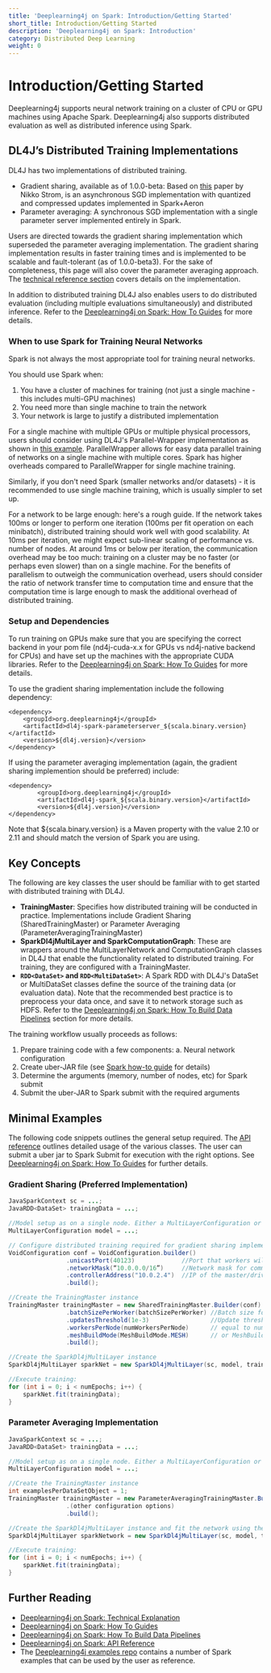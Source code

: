 ```yaml
---
title: 'Deeplearning4j on Spark: Introduction/Getting Started'
short_title: Introduction/Getting Started
description: 'Deeplearning4j on Spark: Introduction'
category: Distributed Deep Learning
weight: 0
---
```


# Introduction/Getting Started

Deeplearning4j supports neural network training on a cluster of CPU or GPU machines using Apache Spark. Deeplearning4j also supports distributed evaluation as well as distributed inference using Spark.

## DL4J’s Distributed Training Implementations

DL4J has two implementations of distributed training.

* Gradient sharing, available as of 1.0.0-beta: Based on [this](http://nikkostrom.com/publications/interspeech2015/strom_interspeech2015.pdf) paper by Nikko Strom, is an asynchronous SGD implementation with quantized and compressed updates implemented in Spark+Aeron
* Parameter averaging: A synchronous SGD implementation with a single parameter server implemented entirely in Spark.

Users are directed towards the gradient sharing implementation which superseded the parameter averaging implementation. The gradient sharing implementation results in faster training times and is implemented to be scalable and fault-tolerant \(as of 1.0.0-beta3\). For the sake of completeness, this page will also cover the parameter averaging approach. The [technical reference section](technicalref.md) covers details on the implementation.

In addition to distributed training DL4J also enables users to do distributed evaluation \(including multiple evaluations simultaneously\) and distributed inference. Refer to the [Deeplearning4j on Spark: How To Guides](howto.md) for more details.

### When to use Spark for Training Neural Networks

Spark is not always the most appropriate tool for training neural networks.

You should use Spark when:

1. You have a cluster of machines for training \(not just a single machine - this includes multi-GPU machines\) 
2. You need more than single machine to train the network
3. Your network is large to justify a distributed implementation

For a single machine with multiple GPUs or multiple physical processors, users should consider using DL4J's Parallel-Wrapper implementation as shown in [this example](https://github.com/eclipse/deeplearning4j-examples/blob/master/dl4j-cuda-specific-examples/src/main/java/org/deeplearning4j/examples/multigpu/MultiGpuLenetMnistExample.java). ParallelWrapper allows for easy data parallel training of networks on a single machine with multiple cores. Spark has higher overheads compared to ParallelWrapper for single machine training.

Similarly, if you don't need Spark \(smaller networks and/or datasets\) - it is recommended to use single machine training, which is usually simpler to set up.

For a network to be large enough: here's a rough guide. If the network takes 100ms or longer to perform one iteration \(100ms per fit operation on each minibatch\), distributed training should work well with good scalability. At 10ms per iteration, we might expect sub-linear scaling of performance vs. number of nodes. At around 1ms or below per iteration, the communication overhead may be too much: training on a cluster may be no faster \(or perhaps even slower\) than on a single machine. For the benefits of parallelism to outweigh the communication overhead, users should consider the ratio of network transfer time to computation time and ensure that the computation time is large enough to mask the additional overhead of distributed training.

### Setup and Dependencies

To run training on GPUs make sure that you are specifying the correct backend in your pom file \(nd4j-cuda-x.x for GPUs vs nd4j-native backend for CPUs\) and have set up the machines with the appropriate CUDA libraries. Refer to the [Deeplearning4j on Spark: How To Guides](howto.md) for more details.

To use the gradient sharing implementation include the following dependency:

```markup
<dependency>
    <groupId>org.deeplearning4j</groupId>
    <artifactId>dl4j-spark-parameterserver_${scala.binary.version}</artifactId>
    <version>${dl4j.version}</version>
</dependency>
```

If using the parameter averaging implementation \(again, the gradient sharing implemention should be preferred\) include:

```markup
<dependency>
        <groupId>org.deeplearning4j</groupId>
        <artifactId>dl4j-spark_${scala.binary.version}</artifactId>
        <version>${dl4j.version}</version>
</dependency>
```

Note that ${scala.binary.version} is a Maven property with the value 2.10 or 2.11 and should match the version of Spark you are using.

## Key Concepts

The following are key classes the user should be familiar with to get started with distributed training with DL4J.

* **TrainingMaster**: Specifies how distributed training will be conducted in practice. Implementations include Gradient Sharing \(SharedTrainingMaster\) or Parameter Averaging \(ParameterAveragingTrainingMaster\)
* **SparkDl4jMultiLayer and SparkComputationGraph**: These are wrappers around the MultiLayerNetwork and ComputationGraph classes in DL4J that enable the functionality related to distributed training. For training, they are configured with a TrainingMaster.
* **`RDD<DataSet>` and `RDD<MultiDataSet>`**: A Spark RDD with DL4J's DataSet or MultiDataSet classes define the source of the training data \(or evaluation data\). Note that the recommended best practice is to preprocess your data once, and save it to network storage such as HDFS. Refer to the [Deeplearning4j on Spark: How To Build Data Pipelines](data-howto.md) section for more details.

The training workflow usually proceeds as follows: 

1. Prepare training code with a few components: a. Neural network configuration
2. Create uber-JAR file \(see [Spark how-to guide](deeplearning4j-scaleout/deeplearning4j-scaleout-howto) for details\)
3. Determine the arguments \(memory, number of nodes, etc\) for Spark submit
4. Submit the uber-JAR to Spark submit with the required arguments

## Minimal Examples

The following code snippets outlines the general setup required. The [API reference](apiref.md) outlines detailed usage of the various classes. The user can submit a uber jar to Spark Submit for execution with the right options. See [Deeplearning4j on Spark: How To Guides](deeplearning4j-scaleout/deeplearning4j-scaleout-howto) for further details.

### Gradient Sharing \(Preferred Implementation\)

```java
JavaSparkContext sc = ...;
JavaRDD<DataSet> trainingData = ...;

//Model setup as on a single node. Either a MultiLayerConfiguration or a ComputationGraphConfiguration
MultiLayerConfiguration model = ...;

// Configure distributed training required for gradient sharing implementation
VoidConfiguration conf = VoidConfiguration.builder()
                .unicastPort(40123)             //Port that workers will use to communicate. Use any free port
                .networkMask(“10.0.0.0/16”)     //Network mask for communication. Examples 10.0.0.0/24, or 192.168.0.0/16 etc
                .controllerAddress("10.0.2.4")  //IP of the master/driver
                .build();

//Create the TrainingMaster instance
TrainingMaster trainingMaster = new SharedTrainingMaster.Builder(conf)
                .batchSizePerWorker(batchSizePerWorker) //Batch size for training
                .updatesThreshold(1e-3)                 //Update threshold for quantization/compression. See technical explanation page
                .workersPerNode(numWorkersPerNode)      // equal to number of GPUs. For CPUs: use 1; use > 1 for large core count CPUs
                .meshBuildMode(MeshBuildMode.MESH)      // or MeshBuildMode.PLAIN for < 32 nodes
                .build();

//Create the SparkDl4jMultiLayer instance
SparkDl4jMultiLayer sparkNet = new SparkDl4jMultiLayer(sc, model, trainingMaster);

//Execute training:
for (int i = 0; i < numEpochs; i++) {
    sparkNet.fit(trainingData);
}
```

### Parameter Averaging Implementation

```java
JavaSparkContext sc = ...;
JavaRDD<DataSet> trainingData = ...;

//Model setup as on a single node. Either a MultiLayerConfiguration or a ComputationGraphConfiguration
MultiLayerConfiguration model = ...;

//Create the TrainingMaster instance
int examplesPerDataSetObject = 1;
TrainingMaster trainingMaster = new ParameterAveragingTrainingMaster.Builder(examplesPerDataSetObject)
                .(other configuration options)
                .build();

//Create the SparkDl4jMultiLayer instance and fit the network using the training data:
SparkDl4jMultiLayer sparkNetwork = new SparkDl4jMultiLayer(sc, model, trainingMaster);

//Execute training:
for (int i = 0; i < numEpochs; i++) {
    sparkNet.fit(trainingData);
}
```

## Further Reading

* [Deeplearning4j on Spark: Technical Explanation](technicalref.md)
* [Deeplearning4j on Spark: How To Guides](howto.md)
* [Deeplearning4j on Spark: How To Build Data Pipelines](data-howto.md)
* [Deeplearning4j on Spark: API Reference](apiref.md)
* The [Deeplearning4j examples repo](https://github.com/eclipse/deeplearning4j-examples) contains a number of Spark examples that can be used by the user as reference.

